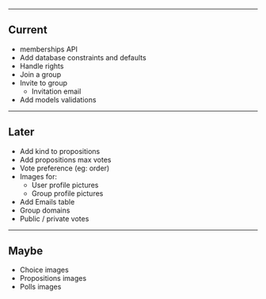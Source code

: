 ----
Current
----

* memberships API
* Add database constraints and defaults
* Handle rights
* Join a group
* Invite to group
  * Invitation email
* Add models validations

----
Later
----

* Add kind to propositions
* Add propositions max votes
* Vote preference (eg: order)
* Images for:
  * User profile pictures
  * Group profile pictures
* Add Emails table
* Group domains
* Public / private votes

----
Maybe
----
* Choice images
* Propositions images
* Polls images
